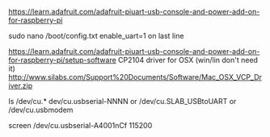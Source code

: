 



https://learn.adafruit.com/adafruit-piuart-usb-console-and-power-add-on-for-raspberry-pi


sudo nano /boot/config.txt
enable_uart=1 on last line

https://learn.adafruit.com/adafruit-piuart-usb-console-and-power-add-on-for-raspberry-pi/setup-software
CP2104 driver for OSX (win/lin don't need it)
http://www.silabs.com/Support%20Documents/Software/Mac_OSX_VCP_Driver.zip


ls /dev/cu.*
dev/cu.usbserial-NNNN or /dev/cu.SLAB_USBtoUART or /dev/cu.usbmodem

screen /dev/cu.usbserial-A4001nCf 115200